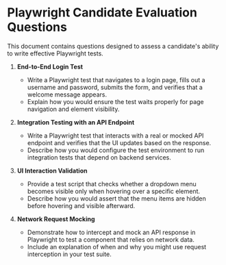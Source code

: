 # Playwright Candidate Evaluation Questions

This document contains questions designed to assess a candidate's ability to write effective Playwright tests.

1. **End-to-End Login Test**

   - Write a Playwright test that navigates to a login page, fills out a username and password, submits the form, and verifies that a welcome message appears.
   - Explain how you would ensure the test waits properly for page navigation and element visibility.

2. **Integration Testing with an API Endpoint**

   - Write a Playwright test that interacts with a real or mocked API endpoint and verifies that the UI updates based on the response.
   - Describe how you would configure the test environment to run integration tests that depend on backend services.

3. **UI Interaction Validation**

   - Provide a test script that checks whether a dropdown menu becomes visible only when hovering over a specific element.
   - Describe how you would assert that the menu items are hidden before hovering and visible afterward.

4. **Network Request Mocking**
   - Demonstrate how to intercept and mock an API response in Playwright to test a component that relies on network data.
   - Include an explanation of when and why you might use request interception in your test suite.
